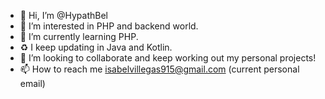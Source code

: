 - 👋 Hi, I’m @HypathBel
- 👀 I’m interested in PHP and backend world.
- 🌱 I’m currently learning PHP.
- ♻️ I keep updating in Java and Kotlin.
- 💞️ I’m looking to collaborate and keep working out my personal projects!
- 📫 How to reach me isabelvillegas915@gmail.com (current personal email)

<!---
HypathBel/HypathBel is a ✨ special ✨ repository because its `README.md` (this file) appears on your GitHub profile.
You can click the Preview link to take a look at your changes.
--->
